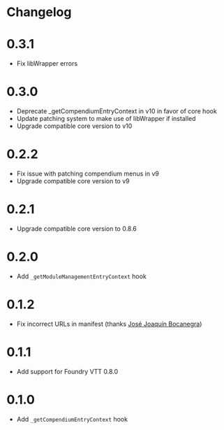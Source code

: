# Changelog

# 0.3.1
 - Fix libWrapper errors

# 0.3.0
 - Deprecate _getCompendiumEntryContext in v10 in favor of core hook
 - Update patching system to make use of libWrapper if installed
 - Upgrade compatible core version to v10

# 0.2.2
 - Fix issue with patching compendium menus in v9
 - Upgrade compatible core version to v9

# 0.2.1
 - Upgrade compatible core version to 0.8.6

# 0.2.0
 - Add `_getModuleManagementEntryContext` hook

# 0.1.2
 - Fix incorrect URLs in manifest (thanks [José Joaquín Bocanegra](https://github.com/JJBocanegra))

# 0.1.1
 - Add support for Foundry VTT 0.8.0

# 0.1.0
 - Add `_getCompendiumEntryContext` hook
